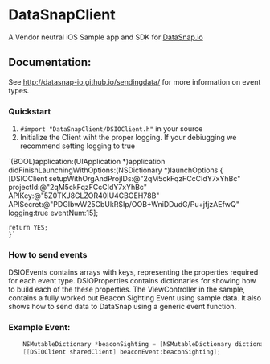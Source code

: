 DataSnapClient
=================

A Vendor neutral iOS Sample app and SDK for [DataSnap.io](http://datasnap.io)

## Documentation:

See http://datasnap-io.github.io/sendingdata/ for more information on event types.

### Quickstart

1. `#import "DataSnapClient/DSIOClient.h"` in your source
2. Initialize the Client wiht the proper logging. If your debiugging we recommend setting logging to true

 `(BOOL)application:(UIApplication *)application didFinishLaunchingWithOptions:(NSDictionary *)launchOptions {
    [DSIOClient setupWithOrgAndProjIDs:@"2qM5ckFqzFCcCIdY7xYhBc"
                             projectId:@"2qM5ckFqzFCcCIdY7xYhBc"
                                APIKey:@"5Z0TKJ8GLZOR40IU4CBOEH78B"
                             APISecret:@"PDGIbwW25CbUkRSIp/OOB+WniDDudG/Pu+jfjzAEfwQ"
                             logging:true
                              eventNum:15];

    return YES;
    }`
### How to send events

DSIOEvents contains arrays with keys, representing the properties required for each event type.
DSIOProperties contains dictionaries for showing how to build each of the these properties.
The ViewController in the sample, contains a fully worked out Beacon Sighting Event using sample data. It also shows how to send data to DataSnap using a generic event function.


### Example Event:

```objective-c
    NSMutableDictionary *beaconSighting = [NSMutableDictionary dictionaryWithObjects:beaconSampleValues forKeys:beaconEventKeys];
    [[DSIOClient sharedClient] beaconEvent:beaconSighting];
```
